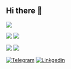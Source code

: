 ## Hi there 👋

<!--
**svoronkin/svoronkin** is a ✨ _special_ ✨ repository because its `README.md` (this file) appears on your GitHub profile.

Here are some ideas to get you started:

- 🔭 I’m currently working on ...
- 🌱 I’m currently learning ...
- 👯 I’m looking to collaborate on ...
- 🤔 I’m looking for help with ...
- 💬 Ask me about ...
- 📫 How to reach me: ...
- 😄 Pronouns: ...
- ⚡ Fun fact: ...
-->
![](http://github-profile-summary-cards.vercel.app/api/cards/profile-details?username=svoronkin&theme=react)

![](http://github-profile-summary-cards.vercel.app/api/cards/stats?username=svoronkin&theme=react)
![](http://github-profile-summary-cards.vercel.app/api/cards/most-commit-language?username=svoronkin&theme=react)

![](http://github-profile-summary-cards.vercel.app/api/cards/repos-per-language?username=svoronkin&theme=react) 
![](http://github-profile-summary-cards.vercel.app/api/cards/productive-time?username=svoronkin&theme=react&utcOffset=3)


[![Telegram](https://img.shields.io/badge/Telegram-2CA5E0?style=for-the-badge&logo=telegram&logoColor=white)](https://t.me/svoronkin/) [![Linkgedin](https://img.shields.io/badge/LinkedIn-0077B5?style=for-the-badge&logo=linkedin&logoColor=white)](https://www.linkedin.com/in/sergei-voronkin-b2151438/)
